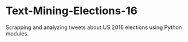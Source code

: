 # Text-Mining-Elections-16
Scrapping and analyzing tweets about US 2016 elections using Python modules.
